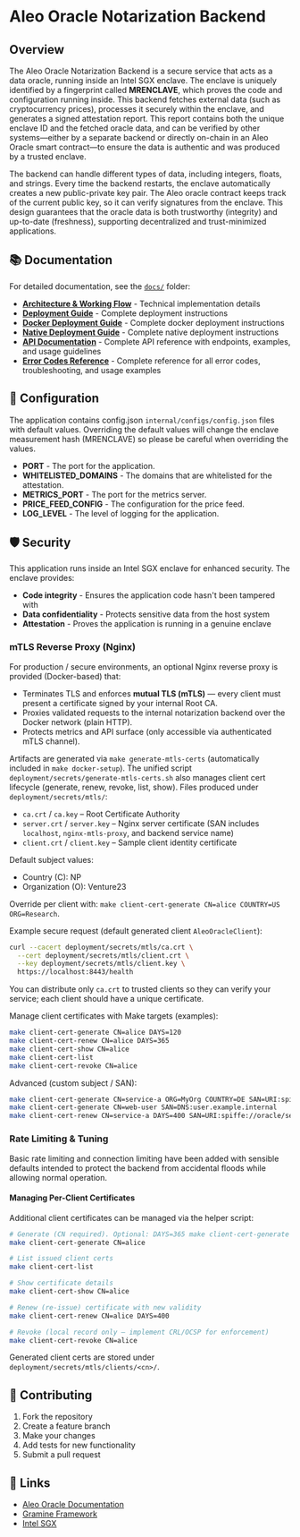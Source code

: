 # Aleo Oracle Notarization Backend

## Overview

The Aleo Oracle Notarization Backend is a secure service that acts as a data oracle, running inside an Intel SGX enclave. The enclave is uniquely identified by a fingerprint called **MRENCLAVE**, which proves the code and configuration running inside. This backend fetches external data (such as cryptocurrency prices), processes it securely within the enclave, and generates a signed attestation report. This report contains both the unique enclave ID and the fetched oracle data, and can be verified by other systems—either by a separate backend or directly on-chain in an Aleo Oracle smart contract—to ensure the data is authentic and was produced by a trusted enclave.

The backend can handle different types of data, including integers, floats, and strings. Every time the backend restarts, the enclave automatically creates a new public-private key pair. The Aleo oracle contract keeps track of the current public key, so it can verify signatures from the enclave. This design guarantees that the oracle data is both trustworthy (integrity) and up-to-date (freshness), supporting decentralized and trust-minimized applications.

## 📚 Documentation

For detailed documentation, see the [`docs/`](docs/) folder:

- **[Architecture & Working Flow](docs/architecture.md)** - Technical implementation details
- **[Deployment Guide](docs/deployment-guide.md)** - Complete deployment instructions
- **[Docker Deployment Guide](docs/docker-deployment-guide.md)** - Complete docker deployment instructions
- **[Native Deployment Guide](docs/native-deployment-guide.md)** - Complete native deployment instructions
- **[API Documentation](docs/api-documentation.md)** - Complete API reference with endpoints, examples, and usage guidelines
- **[Error Codes Reference](docs/error-codes.md)** - Complete reference for all error codes, troubleshooting, and usage examples

## 🔧 Configuration

The application contains config.json `internal/configs/config.json` files with default values. Overriding the default values will change the enclave measurement hash (MRENCLAVE) so please be careful when overriding the values.

- **PORT** - The port for the application.
- **WHITELISTED_DOMAINS** - The domains that are whitelisted for the attestation.
- **METRICS_PORT** - The port for the metrics server.
- **PRICE_FEED_CONFIG** - The configuration for the price feed.
- **LOG_LEVEL** - The level of logging for the application.

## 🛡️ Security

This application runs inside an Intel SGX enclave for enhanced security. The enclave provides:

- **Code integrity** - Ensures the application code hasn't been tampered with
- **Data confidentiality** - Protects sensitive data from the host system
- **Attestation** - Proves the application is running in a genuine enclave

### mTLS Reverse Proxy (Nginx)

For production / secure environments, an optional Nginx reverse proxy is provided (Docker-based) that:

- Terminates TLS and enforces **mutual TLS (mTLS)** — every client must present a certificate signed by your internal Root CA.
- Proxies validated requests to the internal notarization backend over the Docker network (plain HTTP).
- Protects metrics and API surface (only accessible via authenticated mTLS channel).

Artifacts are generated via `make generate-mtls-certs` (automatically included in `make docker-setup`). The unified script `deployment/secrets/generate-mtls-certs.sh` also manages client cert lifecycle (generate, renew, revoke, list, show). Files produced under `deployment/secrets/mtls/`:

- `ca.crt` / `ca.key` – Root Certificate Authority
- `server.crt` / `server.key` – Nginx server certificate (SAN includes `localhost`, `nginx-mtls-proxy`, and backend service name)
- `client.crt` / `client.key` – Sample client identity certificate

Default subject values:

- Country (C): NP
- Organization (O): Venture23

Override per client with: `make client-cert-generate CN=alice COUNTRY=US ORG=Research`.

Example secure request (default generated client `AleoOracleClient`):

```bash
curl --cacert deployment/secrets/mtls/ca.crt \
  --cert deployment/secrets/mtls/client.crt \
  --key deployment/secrets/mtls/client.key \
  https://localhost:8443/health
```

You can distribute only `ca.crt` to trusted clients so they can verify your service; each client should have a unique certificate.

Manage client certificates with Make targets (examples):

```bash
make client-cert-generate CN=alice DAYS=120
make client-cert-renew CN=alice DAYS=365
make client-cert-show CN=alice
make client-cert-list
make client-cert-revoke CN=alice
```

Advanced (custom subject / SAN):

```bash
make client-cert-generate CN=service-a ORG=MyOrg COUNTRY=DE SAN=URI:spiffe://oracle/service/service-a
make client-cert-generate CN=web-user SAN=DNS:user.example.internal
make client-cert-renew CN=service-a DAYS=400 SAN=URI:spiffe://oracle/service/service-a,DNS:svc-a.internal
```

### Rate Limiting & Tuning

Basic rate limiting and connection limiting have been added with sensible defaults intended to protect the backend from accidental floods while allowing normal operation.

#### Managing Per-Client Certificates

Additional client certificates can be managed via the helper script:

```bash
# Generate (CN required). Optional: DAYS=365 make client-cert-generate CN=alice
make client-cert-generate CN=alice

# List issued client certs
make client-cert-list

# Show certificate details
make client-cert-show CN=alice

# Renew (re-issue) certificate with new validity
make client-cert-renew CN=alice DAYS=400

# Revoke (local record only – implement CRL/OCSP for enforcement)
make client-cert-revoke CN=alice
```

Generated client certs are stored under `deployment/secrets/mtls/clients/<cn>/`.

## 🤝 Contributing

1. Fork the repository
2. Create a feature branch
3. Make your changes
4. Add tests for new functionality
5. Submit a pull request

## 🔗 Links

- [Aleo Oracle Documentation](https://aleo-oracle-docs.surge.sh/)
- [Gramine Framework](https://gramine.readthedocs.io/en/stable/)
- [Intel SGX](https://www.intel.com/content/www/us/en/developer/tools/software-guard-extensions/overview.html)
